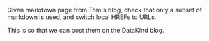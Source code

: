 Given markdown page from Tom's blog, check that only a subset
of markdown is used, and switch local HREFs to URLs.

This is so that we can post them on the DataKind blog.
